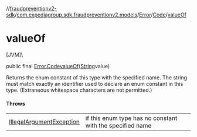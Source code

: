 //[fraudpreventionv2-sdk](../../../../index.md)/[com.expediagroup.sdk.fraudpreventionv2.models](../../index.md)/[Error](../index.md)/[Code](index.md)/[valueOf](value-of.md)

# valueOf

[JVM]\

public final [Error.Code](index.md)[valueOf](value-of.md)([String](https://docs.oracle.com/javase/8/docs/api/java/lang/String.html)value)

Returns the enum constant of this type with the specified name. The string must match exactly an identifier used to declare an enum constant in this type. (Extraneous whitespace characters are not permitted.)

#### Throws

| | |
|---|---|
| [IllegalArgumentException](https://kotlinlang.org/api/latest/jvm/stdlib/kotlin/-illegal-argument-exception/index.html) | if this enum type has no constant with the specified name |
